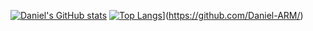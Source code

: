 
[![Daniel's GitHub stats](https://github-readme-stats.vercel.app/api?username=Daniel-ARM&hide_border=true&theme=midnight-purple&bg_color=07090D&count_private=true)](https://github.com/Daniel-ARM/)
[![Top Langs](https://github-readme-stats.vercel.app/api/top-langs/?username=Daniel-ARM&theme=tokyonight&hide_border=true)](https://github.com/GioMoreira/github-readme-stats)](https://github.com/Daniel-ARM/)
